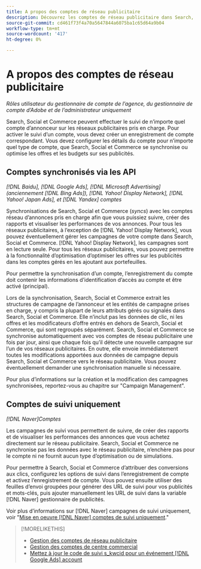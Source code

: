 ```yaml
---
title: A propos des comptes de réseau publicitaire
description: Découvrez les comptes de réseau publicitaire dans Search, Social et Commerce.
source-git-commit: cd461f73f4a70a5647844a6075ba1c65d64a9b04
workflow-type: tm+mt
source-wordcount: '417'
ht-degree: 0%

---
```


# A propos des comptes de réseau publicitaire

*Rôles utilisateur du gestionnaire de compte de l’agence, du gestionnaire de compte d’Adobe et de l’administrateur uniquement*

Search, Social et Commerce peuvent effectuer le suivi de n’importe quel compte d’annonceur sur les réseaux publicitaires pris en charge. Pour activer le suivi d’un compte, vous devez créer un enregistrement de compte correspondant. Vous devez configurer les détails du compte pour n’importe quel type de compte, que Search, Social et Commerce se synchronise ou optimise les offres et les budgets sur ses publicités.

## Comptes synchronisés via les API

*[!DNL Baidu], [!DNL Google Ads], [!DNL Microsoft Advertising] (anciennement [!DNL Bing Ads]), [!DNL Yahoo! Display Network], [!DNL Yahoo! Japan Ads], et [!DNL Yandex] comptes*

Synchronisations de Search, Social et Commerce (*syncs*) avec les comptes réseau d’annonces pris en charge afin que vous puissiez suivre, créer des rapports et visualiser les performances de vos annonces. Pour tous les réseaux publicitaires, à l’exception de [!DNL Yahoo! Display Network], vous pouvez éventuellement gérer les campagnes de votre compte dans Search, Social et Commerce. [!DNL Yahoo! Display Network], les campagnes sont en lecture seule. Pour tous les réseaux publicitaires, vous pouvez permettre à la fonctionnalité d’optimisation d’optimiser les offres sur les publicités dans les comptes gérés en les ajoutant aux portefeuilles.

Pour permettre la synchronisation d’un compte, l’enregistrement du compte doit contenir les informations d’identification d’accès au compte et être activé (principal).

Lors de la synchronisation, Search, Social et Commerce extrait les structures de campagne de l’annonceur et les entités de campagne prises en charge, y compris la plupart de leurs attributs gérés ou signalés dans Search, Social et Commerce. Elle n’inclut pas les données de clic, ni les offres et les modificateurs d’offre entrés en dehors de Search, Social et Commerce, qui sont regroupés séparément. Search, Social et Commerce se synchronise automatiquement avec vos comptes de réseau publicitaire une fois par jour, ainsi que chaque fois qu’il détecte une nouvelle campagne sur l’un de vos réseaux publicitaires. En outre, elle envoie immédiatement toutes les modifications apportées aux données de campagne depuis Search, Social et Commerce vers le réseau publicitaire. Vous pouvez éventuellement demander une synchronisation manuelle si nécessaire.

Pour plus d’informations sur la création et la modification des campagnes synchronisées, reportez-vous au chapitre sur &quot;Campaign Management&quot;.

## Comptes de suivi uniquement

*[!DNL Naver]Comptes*

Les campagnes de suivi vous permettent de suivre, de créer des rapports et de visualiser les performances des annonces que vous achetez directement sur le réseau publicitaire. Search, Social et Commerce ne synchronise pas les données avec le réseau publicitaire, n’enchère pas pour le compte ni ne fournit aucun type d’optimisation ou de simulations.

Pour permettre à Search, Social et Commerce d’attribuer des conversions aux clics, configurez les options de suivi dans l’enregistrement de compte et activez l’enregistrement de compte. Vous pouvez ensuite utiliser des feuilles d’envoi groupées pour générer des URL de suivi pour vos publicités et mots-clés, puis ajouter manuellement les URL de suivi dans la variable [!DNL Naver] gestionnaire de publicités.

Voir plus d’informations sur [!DNL Naver] campagnes de suivi uniquement, voir &quot;[Mise en oeuvre [!DNL Naver] comptes de suivi uniquement](/help/search-social-commerce/campaign-management/naver-tracking-only-account-implement.md).&quot;

>[!MORELIKETHIS]
>
>* [Gestion des comptes de réseau publicitaire](ad-network-account-manage.md)
>* [Gestion des comptes de centre commercial](merchant-account-manage.md)
>* [Mettez à jour le code de suivi s\_kwcid pour un événement [!DNL Google Ads] account](update-skwcid-google.md)

